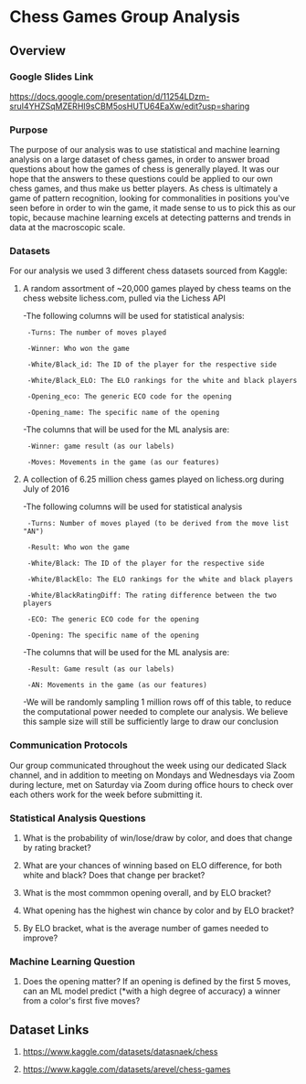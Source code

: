 # Chess Games Group Analysis

## Overview

### Google Slides Link
https://docs.google.com/presentation/d/11254LDzm-sruI4YHZSqMZERHI9sCBM5osHUTU64EaXw/edit?usp=sharing

### Purpose
The purpose of our analysis was to use statistical and machine learning analysis on a large dataset of chess games, in order to answer broad questions about how the games of chess is generally played. It was our hope that the answers to these questions could be applied to our own chess games, and thus make us better players. As chess is ultimately a game of pattern recognition, looking for commonalities in positions you've seen before in order to win the game, it made sense to us to pick this as our topic, because machine learning excels at detecting patterns and trends in data at the macroscopic scale.

### Datasets
For our analysis we used 3 different chess datasets sourced from Kaggle:

1. A random assortment of ~20,000 games played by chess teams on the chess website lichess.com, pulled via the Lichess API

    -The following columns will be used for statistical analysis:
        
        -Turns: The number of moves played
        
        -Winner: Who won the game

        -White/Black_id: The ID of the player for the respective side

        -White/Black_ELO: The ELO rankings for the white and black players

        -Opening_eco: The generic ECO code for the opening

        -Opening_name: The specific name of the opening
    

    -The columns that will be used for the ML analysis are:

        -Winner: game result (as our labels)

        -Moves: Movements in the game (as our features)



2. A collection of 6.25 million chess games played on lichess.org during July of 2016
    
    -The following columns will be used for statistical analysis

        -Turns: Number of moves played (to be derived from the move list "AN")

        -Result: Who won the game

        -White/Black: The ID of the player for the respective side

        -White/BlackElo: The ELO rankings for the white and black players

        -White/BlackRatingDiff: The rating difference between the two players

        -ECO: The generic ECO code for the opening

        -Opening: The specific name of the opening



    -The columns that will be used for the ML analysis are:

        -Result: Game result (as our labels)

        -AN: Movements in the game (as our features)
    

    -We will be randomly sampling 1 million rows off of this table, to reduce the computational power needed to complete our analysis. We believe this sample size will still be sufficiently large to draw our conclusion



### Communication Protocols
Our group communicated throughout the week using our dedicated Slack channel, and in addition to meeting on Mondays and Wednesdays via Zoom during lecture, met on Saturday via Zoom during office hours to check over each others work for the week before submitting it. 

### Statistical Analysis Questions
1. What is the probability of win/lose/draw by color, and does that change by rating bracket?
    
2. What are your chances of winning based on ELO difference, for both white and black? Does that change per bracket?
    
3. What is the most commmon opening overall, and by ELO bracket?

4. What opening has the highest win chance by color and by ELO bracket?

5. By ELO bracket, what is the average number of games needed to improve?
    
### Machine Learning Question
1. Does the opening matter? If an opening is defined by the first 5 moves, can an ML model predict (*with a high degree of accuracy) a winner from a color's first five moves?
     
## Dataset Links
1. https://www.kaggle.com/datasets/datasnaek/chess

2. https://www.kaggle.com/datasets/arevel/chess-games
